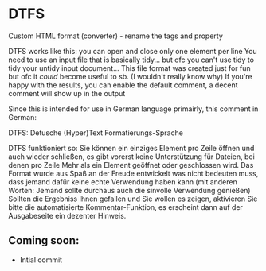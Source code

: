 # DTFS
Custom HTML format (converter) - rename the tags and property

DTFS works like this:
you can open and close only one element per line
You need to use an input file that is basically tidy...
but ofc you can't use tidy to tidy your untidy input document...
This file format was created just for fun but ofc it *could* become useful to sb. (I wouldn't really know why)
If you're happy with the results, you can enable the default comment, a decent comment will show up in the output

Since this is intended for use in German language primairly, this comment in German:

DTFS: Detusche (Hyper)Text Formatierungs-Sprache

DTFS funktioniert so:
Sie können ein einziges Element pro Zeile öffnen und auch wieder schließen,
es gibt vorerst keine Unterstützung für Dateien, bei denen pro Zeile Mehr als ein Element geöffnet oder geschlossen wird.
Das Format wurde aus Spaß an der Freude entwickelt was nicht bedeuten muss, dass jemand dafür keine echte Verwendung haben kann
(mit anderen Worten: Jemand sollte durchaus auch die sinvolle Verwendung genießen)
Sollten die Ergebniss Ihnen gefallen und Sie wollen es zeigen, aktivieren Sie bitte die automatisierte Kommentar-Funktion,
es erscheint dann auf der Ausgabeseite ein dezenter Hinweis.

## Coming soon:
- Intial commit
